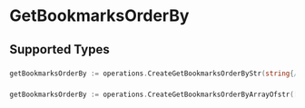 # GetBookmarksOrderBy


## Supported Types

### 

```go
getBookmarksOrderBy := operations.CreateGetBookmarksOrderByStr(string{/* values here */})
```

### 

```go
getBookmarksOrderBy := operations.CreateGetBookmarksOrderByArrayOfstr([]string{/* values here */})
```

